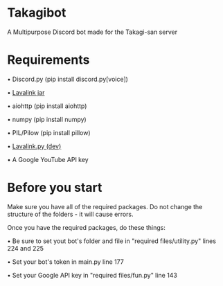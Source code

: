 # Takagibot
A Multipurpose Discord bot made for the Takagi-san server

# Requirements
• Discord.py (pip install discord.py[voice]) 

• [Lavalink jar](https://drive.google.com/open?id=1g93IrXGghB9wCxcMVu5wMbDZ1Odtox1Y)

• aiohttp (pip install aiohttp)

• numpy (pip install numpy)

• PIL/Pilow (pip install pillow)

• [Lavalink.py (dev)](https://github.com/Devoxin/Lavalink.py/tree/dev)

• A Google YouTube API key

# Before you start
Make sure you have all of the required packages. Do not change the structure of the folders - it will cause errors.

Once you have the required packages, do these things:

• Be sure to set yout bot's folder and file in "required files/utility.py" lines 224 and 225

• Set your bot's token in main.py line 177

• Set your Google API key in "required files/fun.py" line 143
